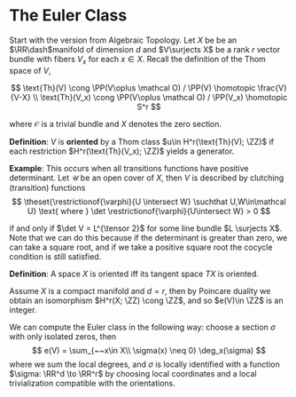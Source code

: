 # The Euler Class

Start with the version from Algebraic Topology. Let $X$ be be an $\RR\dash$manifold of dimension $d$ and $V\surjects X$ be a rank $r$ vector bundle with fibers $V_x$ for each $x\in X$. Recall the definition of the Thom space of $V$, 

$$
\text{Th}(V) \cong \PP(V\oplus \mathcal O)  / \PP(V) \homotopic \frac{V}{V-X} \\
\text{Th}(V_x) \cong \PP(V\oplus \mathcal O)  / \PP(V_x) \homotopic S^r
$$

where $\mathcal O$ is a trivial bundle and $X$ denotes the zero section.

**Definition**: $V$ is **oriented**  by a Thom class $u\in H^r(\text{Th}(V); \ZZ)$ if each restriction $H^r(\text{Th}(V_x); \ZZ)$ yields a generator.

**Example**: This occurs when all transitions functions have positive determinant. Let $\mathcal U$ be an open cover of $X$, then $V$ is described by clutching (transition) functions
$$
\theset{\restrictionof{\varphi}{U \intersect W} \suchthat U,W\in\mathcal U} \text{ where } \det \restrictionof{\varphi}{U\intersect W} > 0
$$

if and only if $\det V = L^{\tensor 2}$ for some line bundle $L \surjects X$. Note that we can do this because if the determinant is greater than zero, we can take a square root, and if we take a positive square root the cocycle condition is still satisfied.

**Definition**: A space $X$ is oriented iff its tangent space $TX$ is oriented.

Assume $X$ is a compact manifold and $d=r$, then by Poincare duality we obtain an isomorphism $H^r(X; \ZZ) \cong \ZZ$, and so $e(V)\in \ZZ$ is an integer.

We can compute the Euler class in the following way: choose a section $\sigma$ with only isolated zeros, then 
$$
e(V) = \sum_{~~x\in X\\ \sigma(x) \neq 0} \deg_x(\sigma)
$$
where we sum the local degrees, and $\sigma$ is locally identified with a function $\sigma: \RR^d \to \RR^r$ by choosing local coordinates and a local trivialization compatible with the orientations.